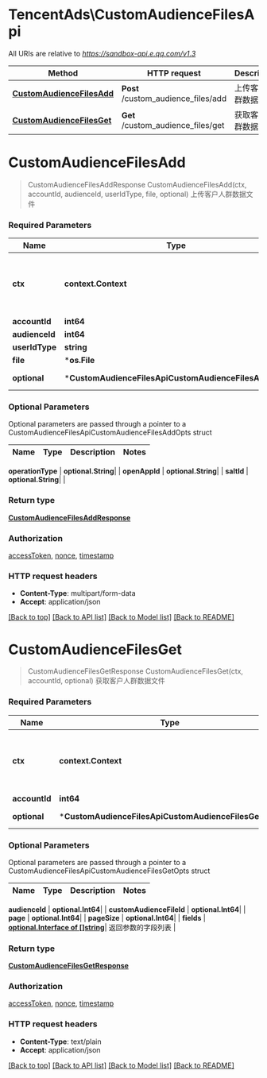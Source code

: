 # TencentAds\CustomAudienceFilesApi

All URIs are relative to *https://sandbox-api.e.qq.com/v1.3*

Method | HTTP request | Description
------------- | ------------- | -------------
[**CustomAudienceFilesAdd**](CustomAudienceFilesApi.md#CustomAudienceFilesAdd) | **Post** /custom_audience_files/add | 上传客户人群数据文件
[**CustomAudienceFilesGet**](CustomAudienceFilesApi.md#CustomAudienceFilesGet) | **Get** /custom_audience_files/get | 获取客户人群数据文件


# **CustomAudienceFilesAdd**
> CustomAudienceFilesAddResponse CustomAudienceFilesAdd(ctx, accountId, audienceId, userIdType, file, optional)
上传客户人群数据文件

### Required Parameters

Name | Type | Description  | Notes
------------- | ------------- | ------------- | -------------
 **ctx** | **context.Context** | context for authentication, logging, cancellation, deadlines, tracing, etc.
  **accountId** | **int64**|  | 
  **audienceId** | **int64**|  | 
  **userIdType** | **string**|  | 
  **file** | ***os.File**|  | 
 **optional** | ***CustomAudienceFilesApiCustomAudienceFilesAddOpts** | optional parameters | nil if no parameters

### Optional Parameters
Optional parameters are passed through a pointer to a CustomAudienceFilesApiCustomAudienceFilesAddOpts struct

Name | Type | Description  | Notes
------------- | ------------- | ------------- | -------------




 **operationType** | **optional.String**|  | 
 **openAppId** | **optional.String**|  | 
 **saltId** | **optional.String**|  | 

### Return type

[**CustomAudienceFilesAddResponse**](CustomAudienceFilesAddResponse.md)

### Authorization

[accessToken](../README.md#accessToken), [nonce](../README.md#nonce), [timestamp](../README.md#timestamp)

### HTTP request headers

 - **Content-Type**: multipart/form-data
 - **Accept**: application/json

[[Back to top]](#) [[Back to API list]](../README.md#documentation-for-api-endpoints) [[Back to Model list]](../README.md#documentation-for-models) [[Back to README]](../README.md)

# **CustomAudienceFilesGet**
> CustomAudienceFilesGetResponse CustomAudienceFilesGet(ctx, accountId, optional)
获取客户人群数据文件

### Required Parameters

Name | Type | Description  | Notes
------------- | ------------- | ------------- | -------------
 **ctx** | **context.Context** | context for authentication, logging, cancellation, deadlines, tracing, etc.
  **accountId** | **int64**|  | 
 **optional** | ***CustomAudienceFilesApiCustomAudienceFilesGetOpts** | optional parameters | nil if no parameters

### Optional Parameters
Optional parameters are passed through a pointer to a CustomAudienceFilesApiCustomAudienceFilesGetOpts struct

Name | Type | Description  | Notes
------------- | ------------- | ------------- | -------------

 **audienceId** | **optional.Int64**|  | 
 **customAudienceFileId** | **optional.Int64**|  | 
 **page** | **optional.Int64**|  | 
 **pageSize** | **optional.Int64**|  | 
 **fields** | [**optional.Interface of []string**](string.md)| 返回参数的字段列表 | 

### Return type

[**CustomAudienceFilesGetResponse**](CustomAudienceFilesGetResponse.md)

### Authorization

[accessToken](../README.md#accessToken), [nonce](../README.md#nonce), [timestamp](../README.md#timestamp)

### HTTP request headers

 - **Content-Type**: text/plain
 - **Accept**: application/json

[[Back to top]](#) [[Back to API list]](../README.md#documentation-for-api-endpoints) [[Back to Model list]](../README.md#documentation-for-models) [[Back to README]](../README.md)

